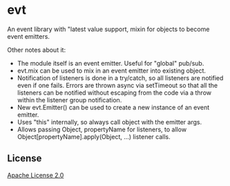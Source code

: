 # evt

An event library with "latest value support, mixin for objects to become event emitters.

Other notes about it:

* The module itself is an event emitter. Useful for "global" pub/sub.
* evt.mix can be used to mix in an event emitter into existing object.
* Notification of listeners is done in a try/catch, so all listeners are notified even if one fails. Errors are thrown async via setTimeout so that all the listeners can be notified without escaping from the code via a throw within the listener group notification.
* New evt.Emitter() can be used to create a new instance of an event emitter.
* Uses "this" internally, so always call object with the emitter args.
* Allows passing Object, propertyName for listeners, to allow Object[propertyName].apply(Object, ...) listener calls.

## License

[Apache License 2.0](http://www.apache.org/licenses/LICENSE-2.0)
